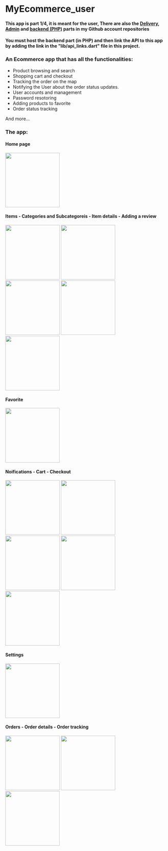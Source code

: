 # MyEcommerce_user

#### This app is part 1/4, it is meant for the user, There are also the [Delivery](https://github.com/MMN20/my-ecommerce-delivery-flutter-php), [Admin](https://github.com/MMN20/my-ecommerce-admin-flutter-php) and [backend (PHP)](https://github.com/MMN20/my-ecommerce-backend-php) parts in my Github account repositories 

#### You must host the backend part (in PHP) and then link the API to this app by adding the link in the "lib/api_links.dart" file in this project.



 ### An Ecommerce app that has all the functionalities:

 - Product browsing and search
 - Shopping cart and checkout
 - Tracking the order on the map
 - Notifying the User about the order status updates.
 - User accounts and management
 - Password resotoring
 - Adding products to favorite
 - Order status tracking

 And more...

  ### The app:

 #### Home page

<img src="https://github.com/MMN20/my-ecommerce-user-flutter-php/assets/89737500/8cc48bbb-839d-409b-bef0-a34deea79ca9" width="170" />
 
#### Items - Categories and Subcategoreis - Item details - Adding a review
<img src="https://github.com/MMN20/my-ecommerce-user-flutter-php/assets/89737500/ec5585a0-6c88-4c10-9f8d-3f3980b87ca3" width="170" />
<img src="https://github.com/MMN20/my-ecommerce-user-flutter-php/assets/89737500/575cc14c-4347-46e2-bf10-3b6181fe97d1" width="170" />
<img src="https://github.com/MMN20/my-ecommerce-user-flutter-php/assets/89737500/8186121a-f451-47fb-bbc7-120dfc278399" width="170" />
<img src="https://github.com/MMN20/my-ecommerce-user-flutter-php/assets/89737500/26ad9fe3-f2ed-469d-b075-2aca12c6a99b" width="170" />
<img src="https://github.com/MMN20/my-ecommerce-user-flutter-php/assets/89737500/df0cdf33-cd60-4b89-9d09-795fd41c8051" width="170" />

#### Favorite
<img src="https://github.com/MMN20/my-ecommerce-user-flutter-php/assets/89737500/7cd25eb8-9cec-431e-a916-836155b68124" width="170" />


#### Noifications - Cart - Checkout
<img src="https://github.com/MMN20/my-ecommerce-user-flutter-php/assets/89737500/028abd85-15a7-4c18-b64d-12125907af91" width="170" />
<img src="https://github.com/MMN20/my-ecommerce-user-flutter-php/assets/89737500/c9cf3ca3-496f-42e9-a8be-8087a8202282" width="170" />
<img src="https://github.com/MMN20/my-ecommerce-user-flutter-php/assets/89737500/d3edfadd-9c5c-48b6-9708-dff001bf1218" width="170" />
<img src="https://github.com/MMN20/my-ecommerce-user-flutter-php/assets/89737500/4299fd2d-93db-4c9e-a7b3-8693544a1a50" width="170" />
<img src="https://github.com/MMN20/my-ecommerce-user-flutter-php/assets/89737500/4566003e-9aaa-430a-ba84-297af779c41f" width="170" />

#### Settings
<img src="https://github.com/MMN20/my-ecommerce-user-flutter-php/assets/89737500/22c8a2c7-9a3e-49ef-82fe-0ae3a4fcd5da" width="170" />

#### Orders - Order details - Order tracking
<img src="https://github.com/MMN20/my-ecommerce-user-flutter-php/assets/89737500/cb200684-0e98-46b7-8dbf-a21711f7df1a" width="170" />
<img src="https://github.com/MMN20/my-ecommerce-user-flutter-php/assets/89737500/0df4d317-053f-4330-9a86-380a625f66b9" width="170" />
<img src="https://github.com/MMN20/my-ecommerce-user-flutter-php/assets/89737500/f0d609b4-401c-4cc2-9725-dd0139e48408" width="170" />


